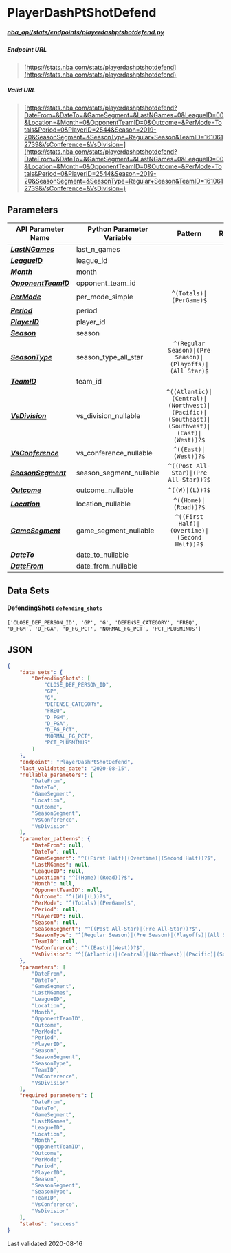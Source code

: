 # PlayerDashPtShotDefend
##### [nba_api/stats/endpoints/playerdashptshotdefend.py](https://github.com/swar/nba_api/blob/master/src/nba_api/stats/endpoints/playerdashptshotdefend.py)

##### Endpoint URL
>[https://stats.nba.com/stats/playerdashptshotdefend](https://stats.nba.com/stats/playerdashptshotdefend)

##### Valid URL
>[https://stats.nba.com/stats/playerdashptshotdefend?DateFrom=&DateTo=&GameSegment=&LastNGames=0&LeagueID=00&Location=&Month=0&OpponentTeamID=0&Outcome=&PerMode=Totals&Period=0&PlayerID=2544&Season=2019-20&SeasonSegment=&SeasonType=Regular+Season&TeamID=1610612739&VsConference=&VsDivision=](https://stats.nba.com/stats/playerdashptshotdefend?DateFrom=&DateTo=&GameSegment=&LastNGames=0&LeagueID=00&Location=&Month=0&OpponentTeamID=0&Outcome=&PerMode=Totals&Period=0&PlayerID=2544&Season=2019-20&SeasonSegment=&SeasonType=Regular+Season&TeamID=1610612739&VsConference=&VsDivision=)

## Parameters
| API Parameter Name                                                                                                          | Python Parameter Variable |                                            Pattern                                             | Required | Nullable |
|-----------------------------------------------------------------------------------------------------------------------------|---------------------------|:----------------------------------------------------------------------------------------------:|:--------:|:--------:|
| [_**LastNGames**_](https://github.com/swar/nba_api/blob/master/docs/nba_api/stats/library/parameters.md#LastNGames)         | last_n_games              |                                                                                                |   `Y`    |          | 
| [_**LeagueID**_](https://github.com/swar/nba_api/blob/master/docs/nba_api/stats/library/parameters.md#LeagueID)             | league_id                 |                                                                                                |   `Y`    |          | 
| [_**Month**_](https://github.com/swar/nba_api/blob/master/docs/nba_api/stats/library/parameters.md#Month)                   | month                     |                                                                                                |   `Y`    |          | 
| [_**OpponentTeamID**_](https://github.com/swar/nba_api/blob/master/docs/nba_api/stats/library/parameters.md#OpponentTeamID) | opponent_team_id          |                                                                                                |   `Y`    |          | 
| [_**PerMode**_](https://github.com/swar/nba_api/blob/master/docs/nba_api/stats/library/parameters.md#PerMode)               | per_mode_simple           |                                    `^(Totals)\|(PerGame)$`                                     |   `Y`    |          | 
| [_**Period**_](https://github.com/swar/nba_api/blob/master/docs/nba_api/stats/library/parameters.md#Period)                 | period                    |                                                                                                |   `Y`    |          | 
| [_**PlayerID**_](https://github.com/swar/nba_api/blob/master/docs/nba_api/stats/library/parameters.md#PlayerID)             | player_id                 |                                                                                                |   `Y`    |          | 
| [_**Season**_](https://github.com/swar/nba_api/blob/master/docs/nba_api/stats/library/parameters.md#Season)                 | season                    |                                                                                                |   `Y`    |          | 
| [_**SeasonType**_](https://github.com/swar/nba_api/blob/master/docs/nba_api/stats/library/parameters.md#SeasonType)         | season_type_all_star      |                   `^(Regular Season)\|(Pre Season)\|(Playoffs)\|(All Star)$`                   |   `Y`    |          | 
| [_**TeamID**_](https://github.com/swar/nba_api/blob/master/docs/nba_api/stats/library/parameters.md#TeamID)                 | team_id                   |                                                                                                |   `Y`    |          | 
| [_**VsDivision**_](https://github.com/swar/nba_api/blob/master/docs/nba_api/stats/library/parameters.md#VsDivision)         | vs_division_nullable      | `^((Atlantic)\|(Central)\|(Northwest)\|(Pacific)\|(Southeast)\|(Southwest)\|(East)\|(West))?$` |   `Y`    |   `Y`    | 
| [_**VsConference**_](https://github.com/swar/nba_api/blob/master/docs/nba_api/stats/library/parameters.md#VsConference)     | vs_conference_nullable    |                                     `^((East)\|(West))?$`                                      |   `Y`    |   `Y`    | 
| [_**SeasonSegment**_](https://github.com/swar/nba_api/blob/master/docs/nba_api/stats/library/parameters.md#SeasonSegment)   | season_segment_nullable   |                             `^((Post All-Star)\|(Pre All-Star))?$`                             |   `Y`    |   `Y`    | 
| [_**Outcome**_](https://github.com/swar/nba_api/blob/master/docs/nba_api/stats/library/parameters.md#Outcome)               | outcome_nullable          |                                        `^((W)\|(L))?$`                                         |   `Y`    |   `Y`    | 
| [_**Location**_](https://github.com/swar/nba_api/blob/master/docs/nba_api/stats/library/parameters.md#Location)             | location_nullable         |                                     `^((Home)\|(Road))?$`                                      |   `Y`    |   `Y`    | 
| [_**GameSegment**_](https://github.com/swar/nba_api/blob/master/docs/nba_api/stats/library/parameters.md#GameSegment)       | game_segment_nullable     |                         `^((First Half)\|(Overtime)\|(Second Half))?$`                         |   `Y`    |   `Y`    | 
| [_**DateTo**_](https://github.com/swar/nba_api/blob/master/docs/nba_api/stats/library/parameters.md#DateTo)                 | date_to_nullable          |                                                                                                |   `Y`    |   `Y`    | 
| [_**DateFrom**_](https://github.com/swar/nba_api/blob/master/docs/nba_api/stats/library/parameters.md#DateFrom)             | date_from_nullable        |                                                                                                |   `Y`    |   `Y`    | 

## Data Sets
#### DefendingShots `defending_shots`
```text
['CLOSE_DEF_PERSON_ID', 'GP', 'G', 'DEFENSE_CATEGORY', 'FREQ', 'D_FGM', 'D_FGA', 'D_FG_PCT', 'NORMAL_FG_PCT', 'PCT_PLUSMINUS']
```


## JSON
```json
{
    "data_sets": {
        "DefendingShots": [
            "CLOSE_DEF_PERSON_ID",
            "GP",
            "G",
            "DEFENSE_CATEGORY",
            "FREQ",
            "D_FGM",
            "D_FGA",
            "D_FG_PCT",
            "NORMAL_FG_PCT",
            "PCT_PLUSMINUS"
        ]
    },
    "endpoint": "PlayerDashPtShotDefend",
    "last_validated_date": "2020-08-15",
    "nullable_parameters": [
        "DateFrom",
        "DateTo",
        "GameSegment",
        "Location",
        "Outcome",
        "SeasonSegment",
        "VsConference",
        "VsDivision"
    ],
    "parameter_patterns": {
        "DateFrom": null,
        "DateTo": null,
        "GameSegment": "^((First Half)|(Overtime)|(Second Half))?$",
        "LastNGames": null,
        "LeagueID": null,
        "Location": "^((Home)|(Road))?$",
        "Month": null,
        "OpponentTeamID": null,
        "Outcome": "^((W)|(L))?$",
        "PerMode": "^(Totals)|(PerGame)$",
        "Period": null,
        "PlayerID": null,
        "Season": null,
        "SeasonSegment": "^((Post All-Star)|(Pre All-Star))?$",
        "SeasonType": "^(Regular Season)|(Pre Season)|(Playoffs)|(All Star)$",
        "TeamID": null,
        "VsConference": "^((East)|(West))?$",
        "VsDivision": "^((Atlantic)|(Central)|(Northwest)|(Pacific)|(Southeast)|(Southwest)|(East)|(West))?$"
    },
    "parameters": [
        "DateFrom",
        "DateTo",
        "GameSegment",
        "LastNGames",
        "LeagueID",
        "Location",
        "Month",
        "OpponentTeamID",
        "Outcome",
        "PerMode",
        "Period",
        "PlayerID",
        "Season",
        "SeasonSegment",
        "SeasonType",
        "TeamID",
        "VsConference",
        "VsDivision"
    ],
    "required_parameters": [
        "DateFrom",
        "DateTo",
        "GameSegment",
        "LastNGames",
        "LeagueID",
        "Location",
        "Month",
        "OpponentTeamID",
        "Outcome",
        "PerMode",
        "Period",
        "PlayerID",
        "Season",
        "SeasonSegment",
        "SeasonType",
        "TeamID",
        "VsConference",
        "VsDivision"
    ],
    "status": "success"
}
```

Last validated 2020-08-16